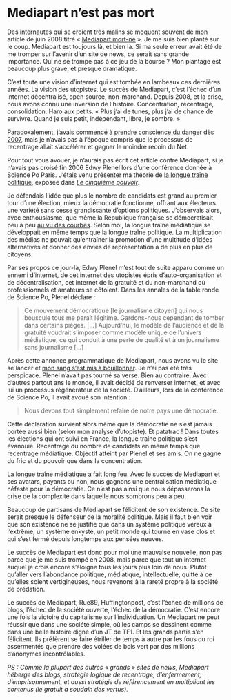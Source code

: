 # Mediapart n’est pas mort

Des internautes qui se croient très malins se moquent souvent de mon article de juin 2008 titré « [Mediapart mort-né](https://tcrouzet.com/2008/06/01/mediapart-mort-ne/) ». Je me suis bien planté sur le coup. Mediapart est toujours là, et bien là. Si ma seule erreur avait été de me tromper sur l’avenir d’un site de news, ce serait sans grande importance. Qui ne se trompe pas à ce jeu de la bourse ? Mon plantage est beaucoup plus grave, et presque dramatique.<span id="more-34563"></span>

C’est toute une vision d’internet qui est tombée en lambeaux ces dernières années. La vision des utopistes. Le succès de Mediapart, c’est l’échec d’un internet décentralisé, open source, non-marchand. Depuis 2008, et la crise, nous avons connu une inversion de l’histoire. Concentration, recentrage, consolidation. Haro aux petits. « Plus j’ai de tunes, plus j’ai de chance de survivre. Quand je suis petit, indépendant, libre, je sombre. »

Paradoxalement, [j’avais commencé à prendre conscience du danger dès 2007](https://tcrouzet.com/2007/07/09/hypercentralisation/), mais je n’avais pas à l’époque compris que le processus de recentrage allait s’accélérer et gagner le moindre recoin du Net.

Pour tout vous avouer, je n’aurais pas écrit cet article contre Mediapart, si je n’avais pas croisé fin 2006 Edwy Plenel lors d’une conférence donnée à Science Po Paris. J’étais venu présenter ma théorie de [la longue traîne politique](https://tcrouzet.com/2006/12/17/la-longue-traine-politique/), exposée dans [*Le cinquième pouvoir*](https://tcrouzet.com/le-cinquieme-pouvoir/).

Je défendais l’idée que plus le nombre de candidats est grand au premier tour d’une élection, mieux la démocratie fonctionne, offrant aux électeurs une variété sans cesse grandissante d’options politiques. J’observais alors, avec enthousiasme, que même la République française se démocratisait peu à peu [au vu des courbes](https://tcrouzet.com/2012/03/19/la-democratie-de-la-rarete/). Selon moi, la longue traîne médiatique se développait en même temps que la longue traîne politique. La multiplication des médias ne pouvait qu’entraîner la promotion d’une multitude d’idées alternatives et donner des envies de représentation à de plus en plus de citoyens.

Par ses propos ce jour-là, Edwy Plenel m’est tout de suite apparu comme un ennemi d’internet, de cet internet des utopistes épris d’auto-organisation et de décentralisation, cet internet de la gratuité et du non-marchand où professionnels et amateurs se côtoient. Dans les annales de la table ronde de Science Po, Plenel déclare :

> Ce mouvement démocratique \[le journalisme citoyen\] qui nous bouscule tous me paraît légitime. Gardons-nous cependant de tomber dans certains pièges. \[…\] Aujourd’hui, le modèle de l’audience et de la gratuité voudrait s’imposer comme modèle unique de l’univers médiatique, ce qui conduit à une perte de qualité et à un journalisme sans journalisme \[…\]

Après cette annonce programmatique de Mediapart, nous avons vu le site se lancer et [mon sang s’est mis à bouillonner](https://tcrouzet.com/2008/03/12/le-ridicule-a-la-francaise/). Je n’ai pas été très perspicace. Plenel n’avait pas tourné sa verse. Bien au contraire. Avec d’autres partout ans le monde, il avait décidé de renverser internet, et avec lui un processus régénérateur de la société. D’ailleurs, lors de la conférence de Science Po, il avait avoué son intention :

> Nous devons tout simplement refaire de notre pays une démocratie.

Cette déclaration survient alors même que la démocratie ne s’est jamais portée aussi bien (selon mon analyse d’utopiste). Et patatrac ! Dans toutes les élections qui ont suivi en France, la longue traîne politique s’est évanouie. Recentrage du nombre de candidats en même temps que recentrage médiatique. Objectif atteint par Plenel et ses amis. On ne gagne du fric et du pouvoir que dans la concentration.

La longue traîne médiatique a fait long feu. Avec le succès de Mediapart et ses avatars, payants ou non, nous gagnons une centralisation médiatique néfaste pour la démocratie. Ce n’est pas ainsi que nous dépasserons la crise de la complexité dans laquelle nous sombrons peu à peu.

Beaucoup de partisans de Mediapart se félicitent de son existence. Ce site serait presque le défenseur de la moralité politique. Mais il faut bien voir que son existence ne se justifie que dans un système politique véreux à l’extrême, un système enkysté, un petit monde qui tourne en vase clos et qui s’est fermé depuis longtemps aux pensées neuves.

Le succès de Mediapart est donc pour moi une mauvaise nouvelle, non pas parce que je me suis trompé en 2008, mais parce que tout un internet auquel je crois encore s’éloigne tous les jours plus loin de nous. Plutôt qu’aller vers l’abondance politique, médiatique, intellectuelle, quitte à ce qu’elles soient vertigineuses, nous revenons à la rareté propre à la société de prédation.

Le succès de Mediapart, Rue89, Huffingtonpost, c’est l’échec de millions de blogs, l’échec de la société ouverte, l’échec de la démocratie. C’est encore une fois la victoire du capitalisme sur l’individuation. Un Mediapart ne peut réussir que dans une société simple, où les camps se dessinent comme dans une belle histoire digne d’un JT de TF1. Et les grands partis s’en félicitent. Ils préfèrent se faire étriller de temps à autre par les fous du roi assermentés que prendre des volées de bois vert par des millions d’anonymes incontrôlables.

*PS : Comme la plupart des autres « grands » sites de news, Mediapart héberge des blogs, stratégie logique de recentrage, d’enfermement, d’emprisonnement, et aussi stratégie de référencement en multipliant les contenus (le gratuit a soudain des vertus).*